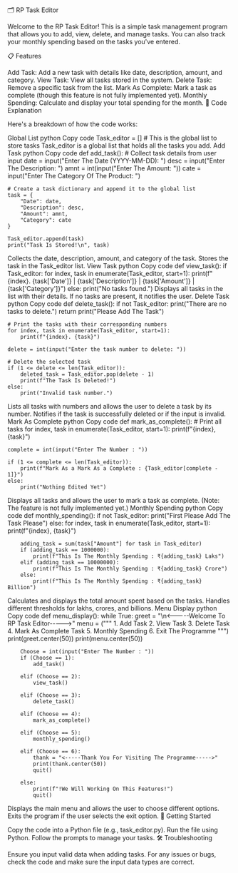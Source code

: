 🗂️ RP Task Editor

Welcome to the RP Task Editor! This is a simple task management program that allows you to add, view, delete, and manage tasks. You can also track your monthly spending based on the tasks you've entered.

📋 Features

Add Task: Add a new task with details like date, description, amount, and category.
View Task: View all tasks stored in the system.
Delete Task: Remove a specific task from the list.
Mark As Complete: Mark a task as complete (though this feature is not fully implemented yet).
Monthly Spending: Calculate and display your total spending for the month.
📜 Code Explanation

Here's a breakdown of how the code works:

Global List
python
Copy code
Task_editor = []    # This is the global list to store tasks
Task_editor is a global list that holds all the tasks you add.
Add Task
python
Copy code
def add_task():
    # Collect task details from user input
    date = input("Enter The Date (YYYY-MM-DD): ")
    desc = input("Enter The Description: ")
    amnt = int(input("Enter The Amount: "))
    cate = input("Enter The Category Of The Product: ")

    # Create a task dictionary and append it to the global list
    task = {
        "Date": date,
        "Description": desc,
        "Amount": amnt,
        "Category": cate
    }

    Task_editor.append(task)
    print("Task Is Stored!\n", task)
Collects the date, description, amount, and category of the task.
Stores the task in the Task_editor list.
View Task
python
Copy code
def view_task():
    if Task_editor:
        for index, task in enumerate(Task_editor, start=1):
            print(f"{index}. {task['Date']} | {task['Description']} | {task['Amount']} | {task['Category']}")
    else:
        print("No tasks found.")
Displays all tasks in the list with their details.
If no tasks are present, it notifies the user.
Delete Task
python
Copy code
def delete_task():
    if not Task_editor:
        print("There are no tasks to delete.")
        return print("Please Add The Task")

    # Print the tasks with their corresponding numbers
    for index, task in enumerate(Task_editor, start=1):
        print(f"{index}. {task}")

    delete = int(input("Enter the task number to delete: "))

    # Delete the selected task
    if (1 <= delete <= len(Task_editor)):
        deleted_task = Task_editor.pop(delete - 1)
        print(f"The Task Is Deleted!")
    else:
        print("Invalid task number.")
Lists all tasks with numbers and allows the user to delete a task by its number.
Notifies if the task is successfully deleted or if the input is invalid.
Mark As Complete
python
Copy code
def mark_as_complete():
    # Print all tasks
    for index, task in enumerate(Task_editor, start=1):
        print(f"{index}, {task}")

    complete = int(input("Enter The Number : "))
    
    if (1 <= complete <= len(Task_editor)):
        print(f"Mark As a Mark As a Complete : {Task_editor[complete - 1]}")
    else:
        print("Nothing Edited Yet")
Displays all tasks and allows the user to mark a task as complete. (Note: The feature is not fully implemented yet.)
Monthly Spending
python
Copy code
def monthly_spending():
    if not Task_editor:
        print("First Please Add The Task Please")
    else:
        for index, task in enumerate(Task_editor, start=1):
            print(f"{index}, {task}")

        adding_task = sum(task["Amount"] for task in Task_editor)
        if (adding_task == 1000000):
            print(f"This Is The Monthly Spending : ₹{adding_task} Laks")
        elif (adding_task == 10000000):
            print(f"This Is The Monthly Spending : ₹{adding_task} Crore")
        else:
            print(f"This Is The Monthly Spending : ₹{adding_task} Billion")
Calculates and displays the total amount spent based on the tasks. Handles different thresholds for lakhs, crores, and billions.
Menu Display
python
Copy code
def menu_display():
    while True:
        greet = "\n<-----Welcome To RP Task Editor----->"
        menu = ("""
        1. Add Task
        2. View Task
        3. Delete Task
        4. Mark As Complete Task
        5. Monthly Spending
        6. Exit The Programme
        """)
        print(greet.center(50))
        print(menu.center(50))

        Choose = int(input("Enter The Number : "))
        if (Choose == 1):
            add_task()

        elif (Choose == 2):
            view_task()

        elif (Choose == 3):
            delete_task()

        elif (Choose == 4):
            mark_as_complete()
        
        elif (Choose == 5):
            monthly_spending()

        elif (Choose == 6):
            thank = "<-----Thank You For Visiting The Programme----->"
            print(thank.center(50))
            quit()

        else:
            print(f"!We Will Working On This Features!")
            quit()
Displays the main menu and allows the user to choose different options.
Exits the program if the user selects the exit option.
🚀 Getting Started

Copy the code into a Python file (e.g., task_editor.py).
Run the file using Python.
Follow the prompts to manage your tasks.
🛠️ Troubleshooting

Ensure you input valid data when adding tasks.
For any issues or bugs, check the code and make sure the input data types are correct.
